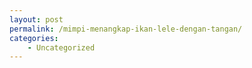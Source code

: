 ```yaml
---
layout: post
permalink: /mimpi-menangkap-ikan-lele-dengan-tangan/
categories:
    - Uncategorized
---
```


